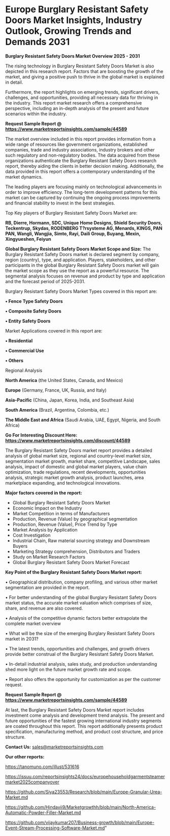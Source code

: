 # Europe Burglary Resistant Safety Doors Market Insights, Industry Outlook, Growing Trends and Demands 2031

<Strong> Burglary Resistant Safety Doors Market Overview 2025 - 2031</strong>

The rising technology in Burglary Resistant Safety Doors Market is also depicted in this research report. Factors that are boosting the growth of the market, and giving a positive push to thrive in the global market is explained in detail.

Furthermore, the report highlights on emerging trends, significant drivers, challenges, and opportunities, providing all necessary data for thriving in the industry. This report market research offers a comprehensive perspective, including an in-depth analysis of the present and future scenarios within the industry.

<strong>Request Sample Report @ <a href=https://www.marketreportsinsights.com/sample/44589>https://www.marketreportsinsights.com/sample/44589</a></strong>

The market overview included in this report provides information from a wide range of resources like government organizations, established companies, trade and industry associations, industry brokers and other such regulatory and non-regulatory bodies. The data acquired from these organizations authenticate the Burglary Resistant Safety Doors research report, thereby aiding the clients in better decision making. Additionally, the data provided in this report offers a contemporary understanding of the market dynamics.

The leading players are focusing mainly on technological advancements in order to improve efficiency. The long-term development patterns for this market can be captured by continuing the ongoing process improvements and financial stability to invest in the best strategies.

Top Key players of Burglary Resistant Safety Doors Market are:

<strong>RB, Dierre, Hormann, SDC, Unique Home Designs, Shield Security Doors, Teckentrup, Skydas, RODENBERG T?rsysteme AG, Menards, KINGS, PAN PAN, Wangli, Wangjia, Simto, Rayi, Daili Group, Buyang, Mexin, Xingyueshen, Feiyun</strong>

<strong><b>Global Burglary Resistant Safety Doors Market Scope and Size:</b></strong>
The Burglary Resistant Safety Doors market is declared segment by company, region (country), type, and application. Players, stakeholders, and other participants in the global Burglary Resistant Safety Doors market will gain the market scope as they use the report as a powerful resource. The segmental analysis focuses on revenue and product by type and application and the forecast period of 2025-2031.

Burglary Resistant Safety Doors Market Types covered in this report are:

<strong>•  Fence Type Safety Doors

•  Composite Safety Doors

•  Entity Safety Doors</strong>

Market Applications covered in this report are:

<strong>•  Residential

•  Commercial Use

•  Others</strong> 

Regional Analysis

<strong>North America</strong> (the United States, Canada, and Mexico)

<strong>Europe</strong> (Germany, France, UK, Russia, and Italy)

<strong>Asia-Pacific</strong> (China, Japan, Korea, India, and Southeast Asia)

<strong>South America</strong> (Brazil, Argentina, Colombia, etc.)

<strong>The Middle East and Africa</strong> (Saudi Arabia, UAE, Egypt, Nigeria, and South Africa)

<strong>Go For Interesting Discount Here: <a href=https://www.marketreportsinsights.com/discount/44589>https://www.marketreportsinsights.com/discount/44589</a></strong>

The Burglary Resistant Safety Doors market report provides a detailed analysis of global market size, regional and country-level market size, segmentation market growth, market share, competitive Landscape, sales analysis, impact of domestic and global market players, value chain optimization, trade regulations, recent developments, opportunities analysis, strategic market growth analysis, product launches, area marketplace expanding, and technological innovations.

<strong><b>Major factors covered in the report:</b></strong>
<ul>
  <li>Global Burglary Resistant Safety Doors Market </li>
  <li>Economic Impact on the Industry</li>
  <li>Market Competition in terms of Manufacturers</li>
  <li>Production, Revenue (Value) by geographical segmentation</li>
  <li>Production, Revenue (Value), Price Trend by Type</li>
  <li>Market Analysis by Application</li>
  <li>Cost Investigation</li>
  <li>Industrial Chain, Raw material sourcing strategy and Downstream Buyers</li>
  <li>Marketing Strategy comprehension, Distributors and Traders</li>
  <li>Study on Market Research Factors</li>
  <li>Global Burglary Resistant Safety Doors Market Forecast</li>
</ul>

<strong><b>Key Point of the Burglary Resistant Safety Doors Market report:</b></strong>

• Geographical distribution, company profiling, and various other market segmentation are provided in the report.

• For better understanding of the global Burglary Resistant Safety Doors market status, the accurate market valuation which comprises of size, share, and revenue are also covered.

• Analysis of the competitive dynamic factors better extrapolate the complete market overview

• What will be the size of the emerging Burglary Resistant Safety Doors market in 2031?

• The latest trends, opportunities and challenges, and growth drivers provide better construal of the Burglary Resistant Safety Doors Market.

• In-detail industrial analysis, sales study, and production understanding shed more light on the future market growth rate and scope.

• Report also offers the opportunity for customization as per the customer request.

<strong>Request Sample Report @ <a href=https://www.marketreportsinsights.com/sample/44589>https://www.marketreportsinsights.com/sample/44589</a></strong>

At last, the Burglary Resistant Safety Doors Market report includes investment come analysis and development trend analysis. The present and future opportunities of the fastest growing international industry segments are coated throughout this report. This report additionally presents product specification, manufacturing method, and product cost structure, and price structure.

<strong>Contact Us:</strong>
sales@marketreportsinsights.com

<strong>Our other reports:</strong>

<a href=https://tanomuno.com/illust/531616>https://tanomuno.com/illust/531616</a>

<a href=https://issuu.com/reportsinsights24/docs/europehouseholdgarmentsteamermarket2025companyover>https://issuu.com/reportsinsights24/docs/europehouseholdgarmentsteamermarket2025companyover</a>

<a href=https://github.com/Siya23553/Research/blob/main/Europe-Granular-Urea-Market.md>https://github.com/Siya23553/Research/blob/main/Europe-Granular-Urea-Market.md</a>

<a href=https://github.com/Hindavii9/Marketgrowthh/blob/main/North-America-Automatic-Powder-Filler-Market.md>https://github.com/Hindavii9/Marketgrowthh/blob/main/North-America-Automatic-Powder-Filler-Market.md</a>

<a href=https://github.com/vijaykumar207/Business-growth/blob/main/Europe-Event-Stream-Processing-Software-Market.md>https://github.com/vijaykumar207/Business-growth/blob/main/Europe-Event-Stream-Processing-Software-Market.md</a>"
